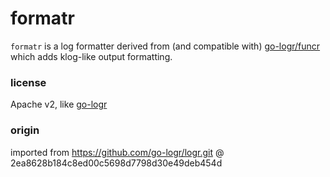 # formatr

`formatr` is a log formatter derived from (and compatible with) [go-logr/funcr](https://github.com/go-logr/logr/tree/master/funcr)
which adds klog-like output formatting.

### license

Apache v2, like [go-logr](https://github.com/go-logr/logr/blob/master/LICENSE)

### origin

imported from https://github.com/go-logr/logr.git @ 2ea8628b184c8ed00c5698d7798d30e49deb454d
